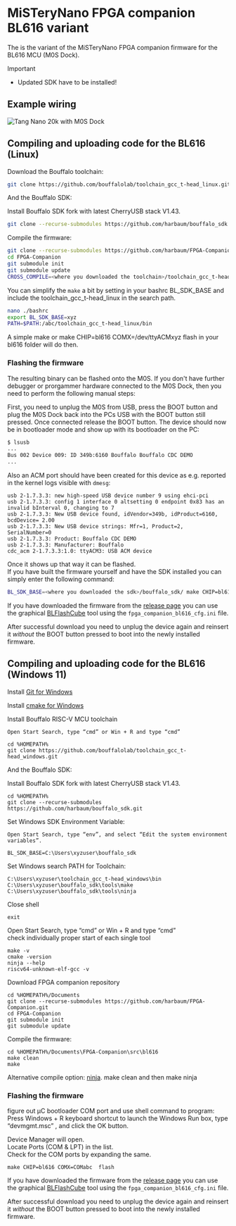 # MiSTeryNano FPGA companion BL616 variant

The is the variant of the MiSTeryNano FPGA companion firmware
for the BL616 MCU (M0S Dock).

> [!IMPORTANT]
> * Updated SDK have to be installed!  

## Example wiring

![Tang Nano 20k with M0S Dock](m0s_dock_tn20k.png)  

## Compiling and uploading code for the BL616 (Linux)

Download the Bouffalo toolchain:

```bash
git clone https://github.com/bouffalolab/toolchain_gcc_t-head_linux.git
```

And the Bouffalo SDK:  

Install Bouffalo SDK fork with latest CherryUSB stack V1.43.  

```bash
git clone --recurse-submodules https://github.com/harbaum/bouffalo_sdk.git
```

Compile the firmware:

```bash
git clone --recurse-submodules https://github.com/harbaum/FPGA-Companion.git
cd FPGA-Companion
git submodule init
git submodule update
CROSS_COMPILE=<where you downloaded the toolchain>/toolchain_gcc_t-head_linux/bin/riscv64-unknown-elf- BL_SDK_BASE=<where you downloaded the sdk>/bouffalo_sdk/ make
```

You can simplify the ```make``` a bit by setting in your bashrc BL_SDK_BASE and include the toolchain_gcc_t-head_linux in the search path.

```bash
nano ./bashrc
export BL_SDK_BASE=xyz 
PATH=$PATH:/abc/toolchain_gcc_t-head_linux/bin
```

A simple make or make CHIP=bl616 COMX=/dev/ttyACMxyz flash in your bl616 folder will do then.

### Flashing the firmware

The resulting binary can be flashed onto the M0S. If you don't have
further debugger or prorgammer hardware connected to the M0S Dock, then
you need to perform the following manual steps:

First, you need to unplug the M0S from USB, press the BOOT button and plug the M0S Dock back into the PCs USB with the
BOOT button still pressed. Once connected release the BOOT button. The device
should now be in bootloader mode and show up with its bootloader on the PC:

```bash
$ lsusb
...
Bus 002 Device 009: ID 349b:6160 Bouffalo Bouffalo CDC DEMO
...
```

Also an ACM port should have been created for this device as e.g.
reported in the kernel logs visible with ```dmesg```:

```text
usb 2-1.7.3.3: new high-speed USB device number 9 using ehci-pci
usb 2-1.7.3.3: config 1 interface 0 altsetting 0 endpoint 0x83 has an invalid bInterval 0, changing to 7
usb 2-1.7.3.3: New USB device found, idVendor=349b, idProduct=6160, bcdDevice= 2.00
usb 2-1.7.3.3: New USB device strings: Mfr=1, Product=2, SerialNumber=0
usb 2-1.7.3.3: Product: Bouffalo CDC DEMO
usb 2-1.7.3.3: Manufacturer: Bouffalo
cdc_acm 2-1.7.3.3:1.0: ttyACM3: USB ACM device
```

Once it shows up that way it can be flashed.  
If you have built the firmware yourself and have the SDK installed you can simply enter the following command:

```bash
BL_SDK_BASE=<where you downloaded the sdk>/bouffalo_sdk/ make CHIP=bl616 COMX=/dev/ttyACM3 flash
```

If you have downloaded the firmware from the [release page](https://github.com/harbaum/FPGA-Companion/releases) you can use the graphical [BLFlashCube](https://github.com/CherryUSB/bouffalo_sdk/tree/master/tools/bflb_tools/bouffalo_flash_cube) tool using the ```fpga_companion_bl616_cfg.ini``` file.

After successful download you need to unplug the device again and reinsert it *without* the BOOT button pressed to boot into the newly installed firmware.

## Compiling and uploading code for the BL616 (Windows 11)

Install [Git for Windows](https://gitforwindows.org)

Install [cmake for Windows](https://cmake.org/download)

Install Bouffalo RISC-V MCU toolchain

```shell
Open Start Search, type “cmd” or Win + R and type “cmd” 

cd %HOMEPATH%
git clone https://github.com/bouffalolab/toolchain_gcc_t-head_windows.git
```

And the Bouffalo SDK:  

Install Bouffalo SDK fork with latest CherryUSB stack V1.43.  

```shell
cd %HOMEPATH%
git clone --recurse-submodules https://github.com/harbaum/bouffalo_sdk.git
```

Set Windows SDK Environment Variable:  

```text
Open Start Search, type “env”, and select “Edit the system environment variables”.  
  
BL_SDK_BASE=C:\Users\xyzuser\bouffalo_sdk
```

Set Windows search PATH for Toolchain:  

```shell
C:\Users\xyzuser\toolchain_gcc_t-head_windows\bin
C:\Users\xyzuser\bouffalo_sdk\tools\make
C:\Users\xyzuser\bouffalo_sdk\tools\ninja
```

Close shell

```shell
exit
```

Open Start Search, type “cmd” or Win + R and type “cmd”  
check individually proper start of each single tool

```shell
make -v
cmake -version
ninja --help
riscv64-unknown-elf-gcc -v
```

Download FPGA companion repository

```shell
cd %HOMEPATH%/Documents
git clone --recurse-submodules https://github.com/harbaum/FPGA-Companion.git
cd FPGA-Companion
git submodule init
git submodule update
```

Compile the firmware:  

```shell
cd %HOMEPATH%/Documents\FPGA-Companion\src\bl616
make clean
make
```

Alternative compile option: [ninja](https://ninja-build.org). make clean and then make ninja

### Flashing the firmware

figure out µC bootloader COM port and use shell command to program:  
Press Windows + R keyboard shortcut to launch the Windows Run box, type “devmgmt.msc” , and click the OK button.  

Device Manager will open.  
Locate Ports (COM & LPT) in the list.  
Check for the COM ports by expanding the same.  

```shell
make CHIP=bl616 COMX=COMabc  flash
```

If you have downloaded the firmware from the [release page](https://github.com/harbaum/FPGA-Companion/releases) you can use the graphical [BLFlashCube](https://github.com/CherryUSB/bouffalo_sdk/tree/master/tools/bflb_tools/bouffalo_flash_cube) tool using the ```fpga_companion_bl616_cfg.ini``` file.

After successful download you need to unplug the device again and reinsert it *without* the BOOT button pressed to boot into the newly installed firmware.
